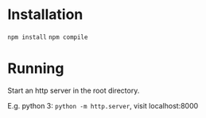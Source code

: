 # Installation

`npm install`
`npm compile`

# Running
Start an http server in the root directory.

E.g. python 3:
`python -m http.server`, visit localhost:8000

